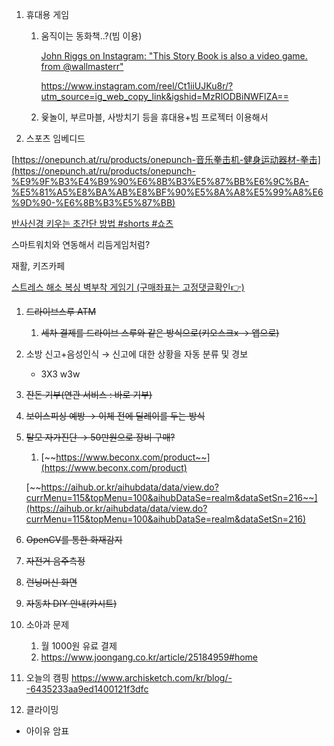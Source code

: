 1. 휴대용 게임
    1. 움직이는 동화책..?(빔 이용)
        
        [John Riggs on Instagram: "This Story Book is also a video game. from @wallmasterr"](https://www.instagram.com/reel/Cqei2CTgdBB/?igshid=MzRlODBiNWFlZA==)
        
         https://www.instagram.com/reel/Ct1iiUJKu8r/?utm_source=ig_web_copy_link&igshid=MzRlODBiNWFlZA==
        
    2. 윷놀이, 부르마블, 사방치기 등을 휴대용+빔 프로젝터 이용해서

1. 스포츠 임베디드

[https://onepunch.at/ru/products/onepunch-音乐拳击机-健身运动器材-拳击](https://onepunch.at/ru/products/onepunch-%E9%9F%B3%E4%B9%90%E6%8B%B3%E5%87%BB%E6%9C%BA-%E5%81%A5%E8%BA%AB%E8%BF%90%E5%8A%A8%E5%99%A8%E6%9D%90-%E6%8B%B3%E5%87%BB)

[반사신경 키우는 초간단 방법 #shorts #쇼츠](https://youtube.com/shorts/tIaYYbzXJB4?si=_PN2tFkyIgwyplSO)

스마트워치와 연동해서 리듬게임처럼?

재활, 키즈카페 

[스트레스 해소 복싱 벽부착 게임기 (구매좌표는 고정댓글확인👉)](https://youtube.com/shorts/By16j9DG0jM?si=4GaU4Cj5mxmaWITN)

1. ~~드라이브스루 ATM~~
    1. ~~세차 결제를 드라이브 스루와 같은 방식으로(키오스크x → 앱으로)~~

1. 소방 신고+음성인식 → 신고에 대한 상황을 자동 분류 및 경보
    - 3X3 w3w
2. ~~잔돈 기부(연관 서비스 : 바로 기부)~~

1. ~~보이스피싱 예방 → 이체 전에 딜레이를 두는 방식~~

1. ~~탈모 자가진단 → 50만원으로 장비 구매?~~
    1. [~~https://www.beconx.com/product~~](https://www.beconx.com/product)
    
    [~~https://aihub.or.kr/aihubdata/data/view.do?currMenu=115&topMenu=100&aihubDataSe=realm&dataSetSn=216~~](https://aihub.or.kr/aihubdata/data/view.do?currMenu=115&topMenu=100&aihubDataSe=realm&dataSetSn=216)
    

1. ~~OpenCV를 통한 화재감지~~

1. ~~자전거 음주측정~~

1. ~~런닝머신 화면~~

1. ~~자동차 DIY 안내(카시트)~~

1. 소아과 문제
    1. 월 1000원 유료 결제
    2. https://www.joongang.co.kr/article/25184959#home

13. 오늘의 캠핑
https://www.archisketch.com/kr/blog/--6435233aa9ed1400121f3dfc

1. 클라이밍

- 아이유 암표